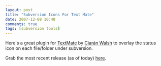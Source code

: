 ```yaml
---
layout: post
title: "Subversion Icons For Text Mate"
date: 2007-12-08 10:40
comments: true
tags: [subversion tools]
---
```

Here's a great plugin for [TextMate](http://macromates.com/) by [Ciarán Walsh](http://ciaranwal.sh) to overlay the status icon on each file/folder under subversion.

<!-- ![SVN Mate](/assets/svnmate.png) -->

Grab the most recent release (as of today) [here](http://ciaranwal.sh/2007/11/29/svnmate-update).